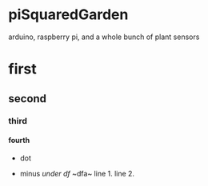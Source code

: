 # piSquaredGarden
arduino, raspberry pi, and a whole bunch of plant sensors
# first
## second
### third
#### fourth
* dot
- minus
_under_
*df*
~dfa~
line 1. 
line 2. 
